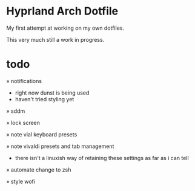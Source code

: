 # Hyprland Arch Dotfile

My first attempt at working on my own dotfiles.

This very much still a work in progress.


# todo
» notifications
- right now dunst is being used
- haven't tried styling yet

» sddm

» lock screen

» note vial keyboard presets

» note vivaldi presets and tab management
- there isn't a linuxish way of retaining these settings as far as i can tell

» automate change to zsh

» style wofi

